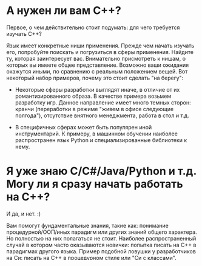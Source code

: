 # А нужен ли вам C++?

Первое, о чем действительно стоит подумать: для чего требуется изучать C++?

Язык имеет конкретные ниши применения. Прежде чем начать изучать его, попробуйте поискать и погрузиться в сферы применения. Найдите ту, которая заинтересует вас. Внимательно присмотреть к нишам, о которых вы имеете общее представление. Возможно ваши ожидания окажутся иными, по сравнению с реальным положением вещей. Вот некоторый набор примеров, почему это стоит сделать "на берегу":

- Некоторые сферы разработки выглядят иначе, в отличие от их романтизированного образа. В качестве примера возьмем разработку игр. Данное направление имеет много темных сторон: кранчи (переработки в режиме "живем в офисе следующие полгода"), отсутствие внятного менеджмента, работа в стол и т.д. 

- В специфичных сферах может быть популярен иной инструментарий. К примеру, в машинном обучении наиболее распространен язык Python и специализированные библиотеки к нему.


# Я уже знаю C/C#/Java/Python и т.д. Могу ли я сразу начать работать на C++?

И да, и нет. :) 

Вам помогут фундаментальные знания, такие как: понимание процедурной/ООП/иных парадигм или других знаний общего характера. Но полностью на них полагаться не стоит. Наиболее распространенный случай в котором часто оказываются новички: попытка писать на C++ в парадигмах другого языка. Пример подобной ловушки у разработчиков на Си: писать на C++ в процедурном стиле или "Си с классами". 

C++ очень богат на идеи и подходы написания кода. Потому рекомендуется начать языка изучение с чистой головой. Подойдите к изучению языка основательно и разберитесь в его идеях. Это поможет вам эффективно использовать язык в рабочих задачах. Знание других языков поможет сравнивать их друг с другом и обнаруживать сильные/слабые стороны.

---

[**На главную страницу**](README.md)
